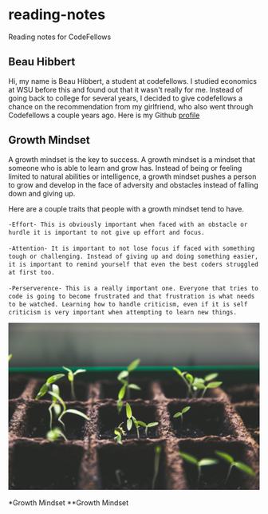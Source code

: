# reading-notes
Reading notes for CodeFellows

## Beau Hibbert
Hi, my name is Beau Hibbert, a student at codefellows. I studied economics at WSU before this and found out that it wasn't really for me. Instead of going back to college for several years, I decided to give codefellows a chance on the recommendation from my girlfriend, who also went through Codefellows a couple years ago. Here is my Github [profile](https://github.com/BeauHibbert)

## Growth Mindset 

A growth mindset is the key to success. A growth mindset is a mindset that someone who is able to learn and grow has. Instead of being or feeling limited to natural abilities or intelligence, a growth mindset pushes a person to grow and develop in the face of adversity and obstacles instead of falling down and giving up.

Here are a couple traits that people with a growth mindset tend to have.

    -Effort- This is obviously important when faced with an obstacle or hurdle it is important to not give up effort and focus.

    -Attention- It is important to not lose focus if faced with something tough or challenging. Instead of giving up and doing something easier, it is important to remind yourself that even the best coders struggled at first too.

    -Perserverence- This is a really important one. Everyone that tries to code is going to become frustrated and that frustration is what needs to be watched. Learning how to handle criticism, even if it is self criticism is very important when attempting to learn new things.

![Growth](markus-spiske-vrbZVyX2k4I-unsplash.jpg)

*Growth Mindset
**Growth Mindset
